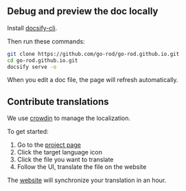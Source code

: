 ## Debug and preview the doc locally

Install [docsify-cli](https://docsify.js.org/#/quickstart).

Then run these commands:

```bash
git clone https://github.com/go-rod/go-rod.github.io.git
cd go-rod.github.io.git
docsify serve -o
```

When you edit a doc file, the page will refresh automatically.

## Contribute translations

We use [crowdin](https://crowdin.com/) to manage the localization.

To get started:

1. Go to the [project page](https://crowdin.com/project/go-rod)
2. Click the target language icon
3. Click the file you want to translate
4. Follow the UI, translate the file on the website

The [website](https://go-rod.github.io) will synchronize your translation in an hour.
